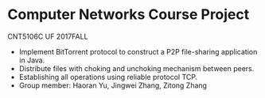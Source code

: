 # Computer Networks Course Project
 CNT5106C UF 2017FALL
- Implement BitTorrent protocol to construct a P2P file-sharing application in Java. 
- Distribute files with choking and unchoking mechanism between peers. 
- Establishing all operations using reliable protocol TCP.
- Group member: Haoran Yu, Jingwei Zhang, Zitong Zhang

